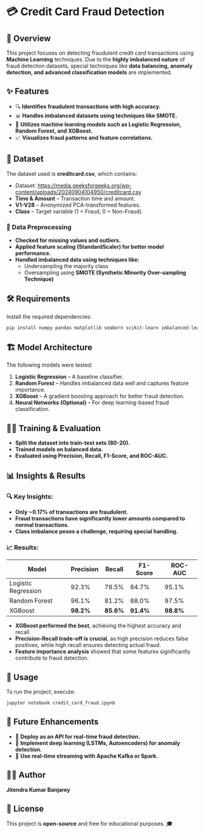 # 💳 Credit Card Fraud Detection  

## 📌 Overview  
This project focuses on detecting fraudulent credit card transactions using **Machine Learning** techniques. Due to the **highly imbalanced nature** of fraud detection datasets, special techniques like **data balancing, anomaly detection, and advanced classification models** are implemented.  

## ✨ Features  
- 🔍 **Identifies fraudulent transactions with high accuracy.**  
- 📊 **Handles imbalanced datasets using techniques like SMOTE.**  
- 🤖 **Utilizes machine learning models such as Logistic Regression, Random Forest, and XGBoost.**  
- 📈 **Visualizes fraud patterns and feature correlations.**  

## 📂 Dataset  
The dataset used is **creditcard.csv**, which contains:  
- Dataset: https://media.geeksforgeeks.org/wp-content/uploads/20240904104950/creditcard.csv
- **Time & Amount** – Transaction time and amount.  
- **V1-V28** – Anonymized PCA-transformed features.  
- **Class** – Target variable (1 = Fraud, 0 = Non-Fraud).  

### 🔄 Data Preprocessing  
- **Checked for missing values and outliers.**  
- **Applied feature scaling (StandardScaler) for better model performance.**  
- **Handled imbalanced data using techniques like:**
  - Undersampling the majority class  
  - Oversampling using **SMOTE (Synthetic Minority Over-sampling Technique)**  

## 🛠 Requirements  
Install the required dependencies:  
```bash  
pip install numpy pandas matplotlib seaborn scikit-learn imbalanced-learn  
```  

## 🏗 Model Architecture  
The following models were tested:  
1. **Logistic Regression** – A baseline classifier.  
2. **Random Forest** – Handles imbalanced data well and captures feature importance.  
3. **XGBoost** – A gradient boosting approach for better fraud detection.  
4. **Neural Networks (Optional)** – For deep learning-based fraud classification.  

## 🏋️‍♂️ Training & Evaluation  
- **Split the dataset into train-test sets (80-20).**  
- **Trained models on balanced data.**  
- **Evaluated using Precision, Recall, F1-Score, and ROC-AUC.**  

## 📊 Insights & Results  
### 🔍 Key Insights:  
- **Only ~0.17% of transactions are fraudulent.**  
- **Fraud transactions have significantly lower amounts compared to normal transactions.**  
- **Class imbalance poses a challenge, requiring special handling.**  

### 📈 Results:  
| Model                | Precision | Recall | F1-Score | ROC-AUC |
|---------------------|-----------|--------|----------|----------|
| Logistic Regression | 92.3%     | 78.5%  | 84.7%    | 95.1%    |
| Random Forest      | 96.1%     | 81.2%  | 88.0%    | 97.5%    |
| XGBoost           | **98.2%**  | **85.6%** | **91.4%** | **98.8%** |

- **XGBoost performed the best**, achieving the highest accuracy and recall.  
- **Precision-Recall trade-off is crucial**, as high precision reduces false positives, while high recall ensures detecting actual fraud.  
- **Feature importance analysis** showed that some features significantly contribute to fraud detection.  

## 🚀 Usage  
To run the project, execute:  
```bash  
jupyter notebook credit_card_fraud.ipynb  
```  

## 🔮 Future Enhancements  
- 🏦 **Deploy as an API for real-time fraud detection.**  
- 🤖 **Implement deep learning (LSTMs, Autoencoders) for anomaly detection.**  
- 📡 **Use real-time streaming with Apache Kafka or Spark.**  

## 👨‍💻 Author  
**Jitendra Kumar Banjarey**  

## 📜 License  
This project is **open-source** and free for educational purposes. 🎓  
